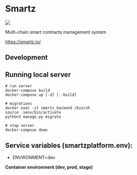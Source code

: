 # Smartz

![](https://travis-ci.com/mixbytes/smartz.svg?token=npMVUXhKXPw1Mau9yKyL&branch=master)

Multi-chain smart contracts management system

https://smartz.io/

## Development

## Running local server
```
# run server
docker-compose build
docker-compose up [-d] [--build]

# migrations
docker exec -it smartz_backend /bin/sh
source .venv/bin/activate
python3 manage.py migrate

# stop server
docker-compose down
```
## Service variables (smartzplatform.env):

* ENVIRONMENT=dev

**Container environment (dev, prod, stage)**
